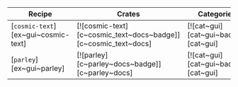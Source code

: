 | Recipe | Crates | Categories |
|--------|--------|------------|
| [`cosmic-text`][ex~gui~cosmic-text] | [![cosmic-text][c~cosmic_text~docs~badge]][c~cosmic_text~docs] | [![cat~gui][cat~gui~badge]][cat~gui] |
| [`parley`][ex~gui~parley] | [![parley][c~parley~docs~badge]][c~parley~docs] | [![cat~gui][cat~gui~badge]][cat~gui] |
